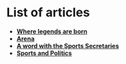 <!-- TITLE: Arena 2018 -->
<!-- SUBTITLE: A quick glance at the articles published in the Arena App. -->

# List of articles
- [**Where legends are born**](/news/fests/arena-18/legendsborn)
- [**Arena**](/news/fests/arena-18/arena)
- [**A word with the Sports Secretaries**](/news/fests/arena-18/awordwiththesportssec)
- [**Sports and Politics**](/news/fests/arena-18/sportsandpolitics)
